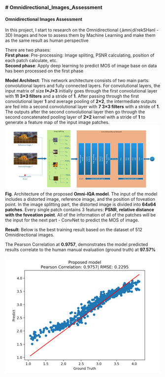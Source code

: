 <h3> # Omnidirectional_Images_Assessment </h3>
<h4> Omnidirectional Images Assessment </h4>
<div> In this project, I start to research on the Omnidirectional (ˌämniˌdiˈrekSHənl - 3D) Images and how to assess them by Machine Learning and make them as the same result as human perspective </div>

There are two phases: <br />
**First phase**: Pre-processing: Image spliting, PSNR calculating, position of each patch calculate, etc.<br />
**Second phase**: Apply deep learning to predict MOS of image base on data has been processed on the first phase

**Model Architect**: This network architecture consists of two main
parts: convolutional layers and fully connected layers. For
convolutional layers, the input matrix of size **I×J×3** initially
goes through the first convolutional layer with **11** **3×3 filters**
and a stride of **1**. After passing through the first convolutional
layer **1** and average pooling of **2×2**, the intermediate outputs
are fed into a second convolutional layer with **7 3×3 filters**
with a stride of **1**. The outputs after the second convolutional
layer then go through the second concatenated pooling layer
of **2×2** kernel with a stride of **1** to generate a feature map of
the input image patches.
![img_1.png](img_1.png)
**Fig**. Architecture of the proposed **Omni-IQA model**. The input of the model includes a distorted image, reference image, and the position of foveation
point. In the image splitting part, the distorted image is divided into **64x64 patches**. Every single patch contains 3 features: **PSNR**, **relative distance with the
foveation point**. All of the information of all of the patches will be the input for the next part - ConvNet to predict the MOS of image.

**Result**: Below is the best training result based on the dataset of 512 Omnidirectional images.

The Pearson Correlation at **0.9757**, demonstrates the model predicted results correlate to the human manual evaluation (ground truth) at **97.57%**

![best_training.png](best_training.png)